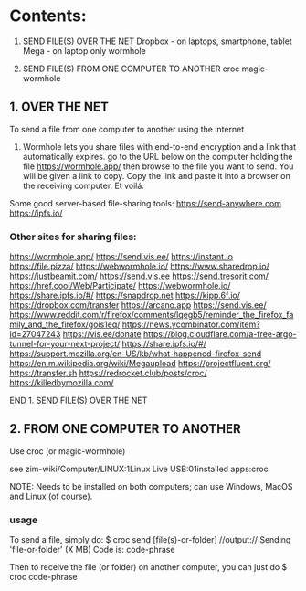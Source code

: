 # Contents:

1. SEND FILE(S) OVER THE NET
Dropbox - on laptops, smartphone, tablet
Mega - on laptop only
wormhole

2. SEND FILE(S) FROM ONE COMPUTER TO ANOTHER
croc
magic-wormhole

## 1. OVER THE NET

To send a file from one computer to another using the internet

1. Wormhole 
lets you share files with end-to-end encryption and a link that automatically expires. 
go to the URL below on the computer holding the file
https://wormhole.app/
then browse to the file you want to send. You will be given a link to copy. 
Copy the link and paste it into a browser on the receiving computer. Et voilá.

Some good server-based file-sharing tools:
https://send-anywhere.com 
https://ipfs.io/ 

###  Other sites for sharing files:

https://wormhole.app/ 
https://send.vis.ee/
https://instant.io
https://file.pizza/
https://webwormhole.io/
https://www.sharedrop.io/
https://justbeamit.com/
https://send.vis.ee
https://send.tresorit.com/
https://href.cool/Web/Participate/
https://webwormhole.io/
https://share.ipfs.io/#/
https://snapdrop.net
https://kipp.6f.io/
https://dropbox.com/transfer
https://arcano.app
https://send.vis.ee/
https://www.reddit.com/r/firefox/comments/lqegb5/reminder_the_firefox_family_and_the_firefox/gois1eq/
https://news.ycombinator.com/item?id=27047243
https://vis.ee/donate
https://blog.cloudflare.com/a-free-argo-tunnel-for-your-next-project/
https://share.ipfs.io/#/
https://support.mozilla.org/en-US/kb/what-happened-firefox-send
https://en.m.wikipedia.org/wiki/Megaupload
https://projectfluent.org/
https://transfer.sh
https://redrocket.club/posts/croc/
https://killedbymozilla.com/

END 1. SEND FILE(S) OVER THE NET

## 2. FROM ONE COMPUTER TO ANOTHER

Use croc (or magic-wormhole)

see zim-wiki/Computer/LINUX:1Linux Live USB:01installed apps:croc

NOTE: Needs to be installed on both computers; can use Windows, MacOS and Linux (of course).

### usage

To send a file, simply do:
$ croc send [file(s)-or-folder]
//output://
Sending 'file-or-folder' (X MB)
Code is: code-phrase

Then to receive the file (or folder) on another computer, you can just do
$ croc code-phrase

